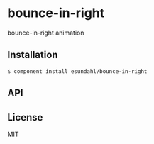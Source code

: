 
# bounce-in-right

  bounce-in-right animation

## Installation

    $ component install esundahl/bounce-in-right

## API

   

## License

  MIT
